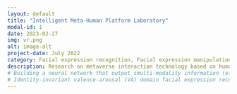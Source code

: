 ```yaml
---
layout: default
title: "Intelligent Meta-Human Platform Laboratory"
modal-id: 1
date: 2023-02-27
img: vr.png
alt: image-alt
project-date: July 2022
category: Facial expression recognition, Facial expression manipulation, 3D-aware Generative Models
description: Research on metaverse interaction technology based on human factor (HF) of users  
# Building a neural network that output smulti‐modality information (e.g., emotion, gaze etc.) in HF  
# Identity‐invariant valence-arousal (VA) domain facial expression recognition (FER) technology
---
```

